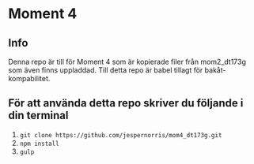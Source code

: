# Moment 4

## Info
Denna repo är till för Moment 4 som är kopierade filer från mom2_dt173g som även finns uppladdad.
Till detta repo är babel tillagt för bakåt-kompabilitet.

## För att använda detta repo skriver du följande i din terminal
1. `git clone https://github.com/jespernorris/mom4_dt173g.git`
2. `npm install`
3. `gulp`
